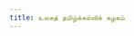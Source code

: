 ```yaml
---
title: உலகத் தமிழ்க்கல்விக் கழகம் 
---
```

<script src="{{ site.baseurl }}/scripts/track.js">track()</script>
<script  src="{{ site.baseurl }}/scripts/main.js"></script>

<div id="mainPage">
</div>
